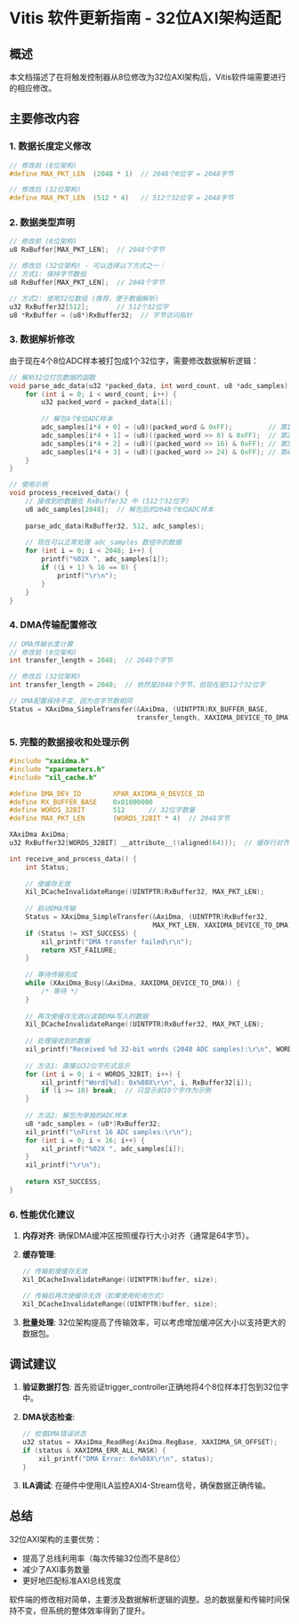 # Vitis 软件更新指南 - 32位AXI架构适配

## 概述

本文档描述了在将触发控制器从8位修改为32位AXI架构后，Vitis软件端需要进行的相应修改。

## 主要修改内容

### 1. 数据长度定义修改

```c
// 修改前 (8位架构)
#define MAX_PKT_LEN  (2048 * 1)  // 2048个8位字 = 2048字节

// 修改后 (32位架构)
#define MAX_PKT_LEN  (512 * 4)   // 512个32位字 = 2048字节
```

### 2. 数据类型声明

```c
// 修改前 (8位架构)
u8 RxBuffer[MAX_PKT_LEN];  // 2048个字节

// 修改后 (32位架构) - 可以选择以下方式之一：
// 方式1: 保持字节数组
u8 RxBuffer[MAX_PKT_LEN];  // 2048个字节

// 方式2: 使用32位数组 (推荐，便于数据解析)
u32 RxBuffer32[512];       // 512个32位字
u8 *RxBuffer = (u8*)RxBuffer32;  // 字节访问指针
```

### 3. 数据解析修改

由于现在4个8位ADC样本被打包成1个32位字，需要修改数据解析逻辑：

```c
// 解析32位打包数据的函数
void parse_adc_data(u32 *packed_data, int word_count, u8 *adc_samples) {
    for (int i = 0; i < word_count; i++) {
        u32 packed_word = packed_data[i];
        
        // 解包4个8位ADC样本
        adc_samples[i*4 + 0] = (u8)(packed_word & 0xFF);         // 第1个样本 (LSB)
        adc_samples[i*4 + 1] = (u8)((packed_word >> 8) & 0xFF);  // 第2个样本
        adc_samples[i*4 + 2] = (u8)((packed_word >> 16) & 0xFF); // 第3个样本
        adc_samples[i*4 + 3] = (u8)((packed_word >> 24) & 0xFF); // 第4个样本 (MSB)
    }
}

// 使用示例
void process_received_data() {
    // 接收到的数据在 RxBuffer32 中 (512个32位字)
    u8 adc_samples[2048];  // 解包后的2048个8位ADC样本
    
    parse_adc_data(RxBuffer32, 512, adc_samples);
    
    // 现在可以正常处理 adc_samples 数组中的数据
    for (int i = 0; i < 2048; i++) {
        printf("%02X ", adc_samples[i]);
        if ((i + 1) % 16 == 0) {
            printf("\r\n");
        }
    }
}
```

### 4. DMA传输配置修改

```c
// DMA传输长度计算
// 修改前 (8位架构)
int transfer_length = 2048;  // 2048个字节

// 修改后 (32位架构)
int transfer_length = 2048;  // 依然是2048个字节，但现在是512个32位字

// DMA配置保持不变，因为总字节数相同
Status = XAxiDma_SimpleTransfer(&AxiDma, (UINTPTR)RX_BUFFER_BASE, 
                                transfer_length, XAXIDMA_DEVICE_TO_DMA);
```

### 5. 完整的数据接收和处理示例

```c
#include "xaxidma.h"
#include "xparameters.h"
#include "xil_cache.h"

#define DMA_DEV_ID        XPAR_AXIDMA_0_DEVICE_ID
#define RX_BUFFER_BASE    0x01000000
#define WORDS_32BIT       512      // 32位字数量
#define MAX_PKT_LEN       (WORDS_32BIT * 4)  // 2048字节

XAxiDma AxiDma;
u32 RxBuffer32[WORDS_32BIT] __attribute__((aligned(64)));  // 缓存行对齐

int receive_and_process_data() {
    int Status;
    
    // 使缓存无效
    Xil_DCacheInvalidateRange((UINTPTR)RxBuffer32, MAX_PKT_LEN);
    
    // 启动DMA传输
    Status = XAxiDma_SimpleTransfer(&AxiDma, (UINTPTR)RxBuffer32, 
                                    MAX_PKT_LEN, XAXIDMA_DEVICE_TO_DMA);
    if (Status != XST_SUCCESS) {
        xil_printf("DMA transfer failed\r\n");
        return XST_FAILURE;
    }
    
    // 等待传输完成
    while (XAxiDma_Busy(&AxiDma, XAXIDMA_DEVICE_TO_DMA)) {
        /* 等待 */
    }
    
    // 再次使缓存无效以读取DMA写入的数据
    Xil_DCacheInvalidateRange((UINTPTR)RxBuffer32, MAX_PKT_LEN);
    
    // 处理接收到的数据
    xil_printf("Received %d 32-bit words (2048 ADC samples):\r\n", WORDS_32BIT);
    
    // 方法1: 直接以32位字形式显示
    for (int i = 0; i < WORDS_32BIT; i++) {
        xil_printf("Word[%d]: 0x%08X\r\n", i, RxBuffer32[i]);
        if (i >= 10) break;  // 只显示前10个字作为示例
    }
    
    // 方法2: 解包为单独的ADC样本
    u8 *adc_samples = (u8*)RxBuffer32;
    xil_printf("\nFirst 16 ADC samples:\r\n");
    for (int i = 0; i < 16; i++) {
        xil_printf("%02X ", adc_samples[i]);
    }
    xil_printf("\r\n");
    
    return XST_SUCCESS;
}
```

### 6. 性能优化建议

1. **内存对齐**: 确保DMA缓冲区按照缓存行大小对齐（通常是64字节）。

2. **缓存管理**: 
   ```c
   // 传输前使缓存无效
   Xil_DCacheInvalidateRange((UINTPTR)buffer, size);
   
   // 传输后再次使缓存无效（如果使用轮询方式）
   Xil_DCacheInvalidateRange((UINTPTR)buffer, size);
   ```

3. **批量处理**: 32位架构提高了传输效率，可以考虑增加缓冲区大小以支持更大的数据包。

## 调试建议

1. **验证数据打包**: 首先验证trigger_controller正确地将4个8位样本打包到32位字中。

2. **DMA状态检查**: 
   ```c
   // 检查DMA错误状态
   u32 status = XAxiDma_ReadReg(AxiDma.RegBase, XAXIDMA_SR_OFFSET);
   if (status & XAXIDMA_ERR_ALL_MASK) {
       xil_printf("DMA Error: 0x%08X\r\n", status);
   }
   ```

3. **ILA调试**: 在硬件中使用ILA监控AXI4-Stream信号，确保数据正确传输。

## 总结

32位AXI架构的主要优势：
- 提高了总线利用率（每次传输32位而不是8位）
- 减少了AXI事务数量
- 更好地匹配标准AXI总线宽度

软件端的修改相对简单，主要涉及数据解析逻辑的调整。总的数据量和传输时间保持不变，但系统的整体效率得到了提升。
